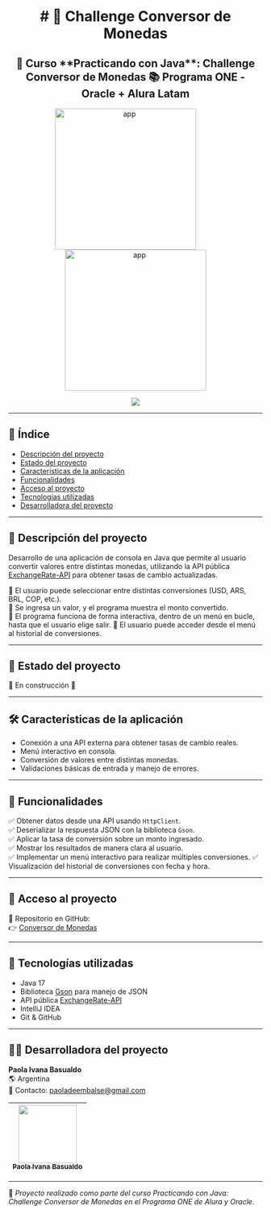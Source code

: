 <h1 id="titulo-e-imagen-de-portada" align="center">
# 💱 Challenge Conversor de Monedas
</h1>
<h2 align="center">
📌 Curso **Practicando con Java**: Challenge Conversor de Monedas  
📚 Programa ONE - Oracle + Alura Latam  
</h2>

<p align="center">
  <img src="https://itconnect.lat/portal/wp-content/uploads/2023/03/Oracle-Next-Education--e1678304093153.png" alt="app" width="280" style="display: inline-block; margin-right: 40px;"/>
  <img src="https://raw.githubusercontent.com/joshuaFrias95/Encriptador-Alura-Oracle-ONE/main/img/readme/aluraoracle.png" alt="app" width="280" style="display: inline-block; "/>
 </p>

 <p id="insignias" align="center">
   <img src="https://img.shields.io/badge/STATUS-EN%20DESARROLLO-green">
</p>

---

## 📌 Índice

- [Descripción del proyecto](#descripción-del-proyecto)  
- [Estado del proyecto](#estado-del-proyecto)  
- [Características de la aplicación](#características-de-la-aplicación)  
- [Funcionalidades](#funcionalidades)  
- [Acceso al proyecto](#acceso-al-proyecto)  
- [Tecnologías utilizadas](#tecnologías-utilizadas)  
- [Desarrolladora del proyecto](#desarrolladora-del-proyecto)
  
---

## 📖 Descripción del proyecto

Desarrollo de una aplicación de consola en Java que permite al usuario convertir valores entre distintas monedas, utilizando la API pública [ExchangeRate-API](https://www.exchangerate-api.com/) para obtener tasas de cambio actualizadas.

🔹 El usuario puede seleccionar entre distintas conversiones (USD, ARS, BRL, COP, etc.).  
🔹 Se ingresa un valor, y el programa muestra el monto convertido.  
🔹 El programa funciona de forma interactiva, dentro de un menú en bucle, hasta que el usuario elige salir.
🔹 El usuario puede acceder desde el menú al historial de conversiones.


---

## 🚧 Estado del proyecto

🚧 En construcción 🚧

---

## 🛠️ Características de la aplicación

- Conexión a una API externa para obtener tasas de cambio reales.  
- Menú interactivo en consola.  
- Conversión de valores entre distintas monedas.  
- Validaciones básicas de entrada y manejo de errores.

---

## 🔧 Funcionalidades

✅ Obtener datos desde una API usando `HttpClient`.  
✅ Deserializar la respuesta JSON con la biblioteca `Gson`.  
✅ Aplicar la tasa de conversión sobre un monto ingresado.  
✅ Mostrar los resultados de manera clara al usuario.  
✅ Implementar un menú interactivo para realizar múltiples conversiones.
✅ Visualización del historial de conversiones con fecha y hora.

---

## 📁 Acceso al proyecto

🔗 Repositorio en GitHub:  
👉 [Conversor de Monedas](https://github.com/PaolaBasualdo/Conversor-de-Moneda-Challenge-ONE-Java-Back-end.git)

---

## 🚀 Tecnologías utilizadas

- Java 17  
- Biblioteca [Gson](https://github.com/google/gson) para manejo de JSON  
- API pública [ExchangeRate-API](https://www.exchangerate-api.com/)  
- IntelliJ IDEA  
- Git & GitHub  

---

## 👩‍💻 Desarrolladora del proyecto

**Paola Ivana Basualdo**  
🌎 Argentina  
📧 Contacto: paoladeembalse@gmail.com

| [<img src="https://avatars.githubusercontent.com/u/117169838?v=4" width=115><br><sub>Paola Ivana Basualdo</sub>](https://github.com/PaolaBasualdo) |  
| :---: |  

---

📌 *Proyecto realizado como parte del curso Practicando con Java: Challenge Conversor de Monedas en el Programa ONE de Alura y Oracle.*  
